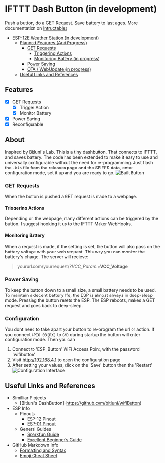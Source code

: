 # IFTTT Dash Button (in development)
Push a button, do a GET Request. Save battery to last ages.
More documentation on [Intructables](https://www.instructables.com/id/Tiny-ESP8266-Dash-Button-Re-Configurable/)

- [ESP-12E Weather Station (in development)](#esp-12e-weather-station-in-development)
    - [Planned Features (And Progress)](#planned-features-and-progress)
        - [GET Requests](#get-requests)
            - [Triggering Actions](#triggering-actions)
            - [Monitoring Battery (in progress)](#monitoring-battery-in-progress)
        - [Power Saving](#power-saving)
        - [OTA / WebUpdate (in progress)](#ota-webupdate-in-progress)
    - [Useful Links and References](#useful-links-and-references)

## Features
 - [X] GET Requests
    - [X] Trigger Action
    - [X] Monitor Battery
 - [X] Power Saving
 - [X] Reconfigurable

## About
Inspired by Bitluni's Lab. This is a tiny dashbutton. That connects to IFTTT, and saves battery. The code has been extended to make it easy to use and universally configurable without the need for re-programming. Just flash the `.bin` file from the releases page and the SPIFFS data, enter configuration mode, set it up and you are ready to go.
![Built Button](https://gangster45671.github.io/IFTTT-Dash-Button/pictures/20180220_163702.jpg)

### GET Requests
When the button is pushed a GET request is made to a webpage.
#### Triggering Actions
Depending on the webpage, many different actions can be triggered by the button. I suggest hooking it up to the IFTTT Maker WebHooks.
#### Monitoring Battery
When a request is made, if the setting is set, the button will also pass on the battery voltage with your web request. This way you can monitor the battery's charge. The server will recieve:
 > yoururl.com/yourrequest/_?VCC_Param.=_**VCC_Voltage**

### Power Saving
To keep the button down to a small size, a small battery needs to be used. To maintain a decent battery life, the ESP is almost always in deep-sleep mode. Pressing the button resets the ESP. The ESP reboots, makes a GET request and goes back to deep-sleep.

### Configuration
You dont need to take apart your button to re-program the url or action. If you connect `GPIO_03[RX]` to `GND` during startup the button will enter configuration mode. Then you can
1. Connect to 'ESP_Button' WiFi Access Point, with the password 'wifibutton'
2. Visit http://192.168.4.1 to open the configuration page
3. After setting your values, click on the 'Save' button then the 'Restart'
![Configuration Interface](https://gangster45671.github.io/IFTTT-Dash-Button/pictures/Config.png)

## Useful Links and References
- Similliar Projects
    - [Bitluni's DashButton] (https://github.com/bitluni/wifiButton)
- ESP Info
    - Pinouts
        - [ESP-12 Pinout](https://esp8266.github.io/Arduino/versions/2.0.0/doc/esp12.png)
        - [ESP-01 Pinout](https://os.mbed.com/media/uploads/sschocke/esp8266-pinout_etch_copper_top.png)
    - General Guides
        - [Sparkfun Guide](https://learn.sparkfun.com/tutorials/esp8266-thing-hookup-guide/using-the-arduino-addon)
        - [Excellent Beginner's Guide](https://github.com/tttapa/ESP8266)
- GitHub Markdown Info
    - [Formatting and Syntax](https://help.github.com/articles/basic-writing-and-formatting-syntax/)
    - [Emoji Cheat Sheet](https://www.webpagefx.com/tools/emoji-cheat-sheet/)
